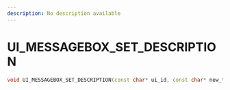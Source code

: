 ```yaml
---
description: No description available 
---
```


# UI_MESSAGEBOX_SET_DESCRIPTION

```cpp
void UI_MESSAGEBOX_SET_DESCRIPTION(const char* ui_id, const char* new_text);
```